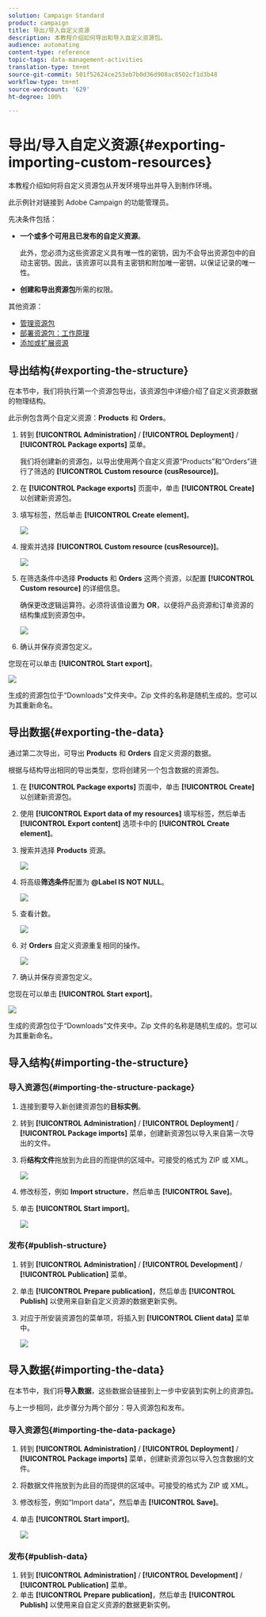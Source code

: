 ```yaml
---
solution: Campaign Standard
product: campaign
title: 导出/导入自定义资源
description: 本教程介绍如何导出和导入自定义资源包。
audience: automating
content-type: reference
topic-tags: data-management-activities
translation-type: tm+mt
source-git-commit: 501f52624ce253eb7b0d36d908ac8502cf1d3b48
workflow-type: tm+mt
source-wordcount: '629'
ht-degree: 100%

---
```



# 导出/导入自定义资源{#exporting-importing-custom-resources}

本教程介绍如何将自定义资源包从开发环境导出并导入到制作环境。

此示例针对链接到 Adobe Campaign 的功能管理员。

先决条件包括：

* **一个或多个可用且已发布的自定义资源**。

   此外，您必须为这些资源定义具有唯一性的密钥，因为不会导出资源包中的自动主密钥。因此，该资源可以具有主密钥和附加唯一密钥，以保证记录的唯一性。
* **创建和导出资源包**&#x200B;所需的权限。

其他资源：

* [管理资源包](../../automating/using/managing-packages.md)
* [部署资源包：工作原理](../../developing/using/data-model-concepts.md)
* [添加或扩展资源](../../developing/using/key-steps-to-add-a-resource.md)

## 导出结构{#exporting-the-structure}

在本节中，我们将执行第一个资源包导出，该资源包中详细介绍了自定义资源数据的物理结构。

此示例包含两个自定义资源：**Products** 和 **Orders**。

1. 转到 **[!UICONTROL Administration]** / **[!UICONTROL Deployment]** / **[!UICONTROL Package exports]** 菜单。

   我们将创建新的资源包，以导出使用两个自定义资源“Products”和“Orders”进行了筛选的 **[!UICONTROL Custom resource (cusResource)]**。

1. 在 **[!UICONTROL Package exports]** 页面中，单击 **[!UICONTROL Create]** 以创建新资源包。
1. 填写标签，然后单击 **[!UICONTROL Create element]**。

   ![](assets/cusresources_export1.png)

1. 搜索并选择 **[!UICONTROL Custom resource (cusResource)]**。

   ![](assets/cusresources_export2.png)

1. 在筛选条件中选择 **Products** 和 **Orders** 这两个资源，以配置 **[!UICONTROL Custom resource]** 的详细信息。

   确保更改逻辑运算符。必须将该值设置为 **OR**，以便将产品资源和订单资源的结构集成到资源包中。

   ![](assets/cusresources_export3.png)

1. 确认并保存资源包定义。

您现在可以单击 **[!UICONTROL Start export]**。

![](assets/cusresources_export4.png)

生成的资源包位于“Downloads”文件夹中。Zip 文件的名称是随机生成的。您可以为其重新命名。

## 导出数据{#exporting-the-data}

通过第二次导出，可导出 **Products** 和 **Orders** 自定义资源的数据。

根据与结构导出相同的导出类型，您将创建另一个包含数据的资源包。

1. 在 **[!UICONTROL Package exports]** 页面中，单击 **[!UICONTROL Create]** 以创建新资源包。
1. 使用 **[!UICONTROL Export data of my resources]** 填写标签，然后单击 **[!UICONTROL Export content]** 选项卡中的 **[!UICONTROL Create element]**。
1. 搜索并选择 **Products** 资源。

   ![](assets/cusresources_exportdata1.png)

1. 将高级&#x200B;**筛选条件**&#x200B;配置为 **@Label IS NOT NULL**。

   ![](assets/cusresources_exportdata2.png)

1. 查看计数。

   ![](assets/cusresources_exportdata3.png)

1. 对 **Orders** 自定义资源重复相同的操作。

   ![](assets/cusresources_exportdata4.png)

1. 确认并保存资源包定义。

您现在可以单击 **[!UICONTROL Start export]**。

![](assets/cusresources_exportdata5.png)

生成的资源包位于“Downloads”文件夹中。Zip 文件的名称是随机生成的。您可以为其重新命名。

## 导入结构{#importing-the-structure}

### 导入资源包{#importing-the-structure-package}

1. 连接到要导入新创建资源包的&#x200B;**目标实例**。
1. 转到 **[!UICONTROL Administration]** / **[!UICONTROL Deployment]** / **[!UICONTROL Package imports]** 菜单，创建新资源包以导入来自第一次导出的文件。
1. 将&#x200B;**结构文件**&#x200B;拖放到为此目的而提供的区域中。可接受的格式为 ZIP 或 XML。

   ![](assets/cusresources_import2.png)

1. 修改标签，例如 **Import structure**，然后单击 **[!UICONTROL Save]**。
1. 单击 **[!UICONTROL Start import]**。

   ![](assets/cusresources_import3.png)

### 发布{#publish-structure}

1. 转到 **[!UICONTROL Administration]** / **[!UICONTROL Development]** / **[!UICONTROL Publication]** 菜单。
1. 单击 **[!UICONTROL Prepare publication]**，然后单击 **[!UICONTROL Publish]** 以使用来自新自定义资源的数据更新实例。
1. 对应于所安装资源包的菜单项，将插入到 **[!UICONTROL Client data]** 菜单中。

   ![](assets/cusresources_import1.png)

## 导入数据{#importing-the-data}

在本节中，我们将&#x200B;**导入数据**，这些数据会链接到上一步中安装到实例上的资源包。

与上一步相同，此步骤分为两个部分：导入资源包和发布。

### 导入资源包{#importing-the-data-package}

1. 转到 **[!UICONTROL Administration]** / **[!UICONTROL Deployment]** / **[!UICONTROL Package imports]** 菜单，创建新资源包以导入包含数据的文件。
1. 将数据文件拖放到为此目的而提供的区域中。可接受的格式为 ZIP 或 XML。
1. 修改标签，例如“Import data”，然后单击 **[!UICONTROL Save]**。
1. 单击 **[!UICONTROL Start import]**。

   ![](assets/cusresources_importdata.png)

### 发布{#publish-data}

1. 转到 **[!UICONTROL Administration]** / **[!UICONTROL Development]** / **[!UICONTROL Publication]** 菜单。
1. 单击 **[!UICONTROL Prepare publication]**，然后单击 **[!UICONTROL Publish]** 以使用来自自定义资源的数据更新实例。
